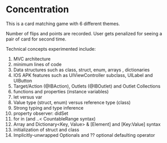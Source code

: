 # Concentration

This is a card matching game with  6 different themes. 

Number of flips and points are recorded. User gets penalized for seeing a pair of card for second time. 

Technical concepts experimented include:
1. MVC architecture
2. minimum lines of code
3. Data structures such as class, struct, enum, arrays , dictionaries
3. IOS APK features such as UIViewController subclass, UILabel and UIButton
4. Target/Action (@IBAction), Outlets (@IBOutlet) and Outlet Collections
5. functions and properties (instance variables)
6. let versus var
7. Value type (struct, enum) versus reference type (class)
8. Strong typing and type inference
9. property observer: didSet
10. for in (and ..< CountableRange syntax)
11. Array<Element> and Dictionary<Key, Value> & [Element] and [Key:Value] syntax
12. initialization of struct and class
13. Implicitly-unwrapped Optionals and ?? optional defaulting operator
